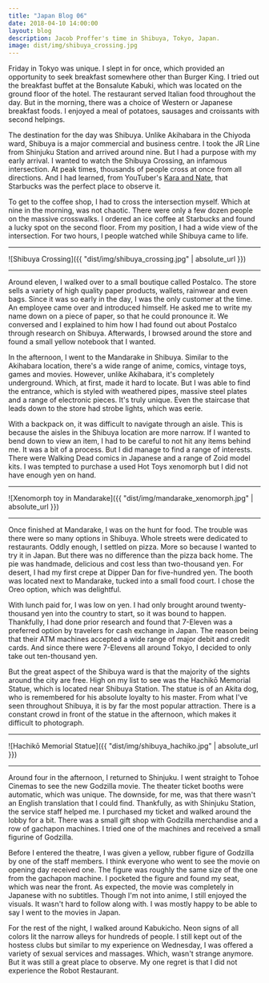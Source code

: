```yaml
---
title: "Japan Blog 06"
date: 2018-04-10 14:00:00
layout: blog
description: Jacob Proffer's time in Shibuya, Tokyo, Japan.
image: dist/img/shibuya_crossing.jpg
---
```


Friday in Tokyo was unique. I slept in for once, which provided an opportunity to seek breakfast somewhere other than Burger King. I tried out the breakfast buffet at the Bonsalute Kabuki, which was located on the ground floor of the hotel. The restaurant served Italian food throughout the day. But in the morning, there was a choice of Western or Japanese breakfast foods. I enjoyed a meal of potatoes, sausages and croissants with second helpings.

The destination for the day was Shibuya. Unlike Akihabara in the Chiyoda ward, Shibuya is a major commercial and business centre. I took the JR Line from Shinjuku Station and arrived around nine. But I had a purpose with my early arrival. I wanted to watch the Shibuya Crossing, an infamous intersection. At peak times, thousands of people cross at once from all directions. And I had learned, from YouTuber's [Kara and Nate](https://youtu.be/PMEZGx985Z8?t=5m40s), that Starbucks was the perfect place to observe it.

To get to the coffee shop, I had to cross the intersection myself. Which at nine in the morning, was not chaotic. There were only a few dozen people on the massive crosswalks. I ordered an ice coffee at Starbucks and found a lucky spot on the second floor. From my position, I had a wide view of the intersection. For two hours, I people watched while Shibuya came to life.

---

![Shibuya Crossing]({{ "dist/img/shibuya_crossing.jpg" | absolute_url }})

---

Around eleven, I walked over to a small boutique called Postalco. The store sells a variety of high quality paper products, wallets, rainwear and even bags. Since it was so early in the day, I was the only customer at the time. An employee came over and introduced himself. He asked me to write my name down on a piece of paper, so that he could pronounce it. We conversed and I explained to him how I had found out about Postalco through research on Shibuya. Afterwards, I browsed around the store and found a small yellow notebook that I wanted.

In the afternoon, I went to the Mandarake in Shibuya. Similar to the Akihabara location, there's a wide range of anime, comics, vintage toys, games and movies. However, unlike Akihabara, it's completely underground. Which, at first, made it hard to locate. But I was able to find the entrance, which is styled with weathered pipes, massive steel plates and a range of electronic pieces. It's truly unique. Even the staircase that leads down to the store had strobe lights, which was eerie.

With a backpack on, it was difficult to navigate through an aisle. This is because the aisles in the Shibuya location are more narrow. If I wanted to bend down to view an item, I had to be careful to not hit any items behind me. It was a bit of a process. But I did manage to find a range of interests. There were Walking Dead comics in Japanese and a range of Zoid model kits. I was tempted to purchase a used Hot Toys xenomorph but I did not have enough yen on hand.

---

![Xenomorph toy in Mandarake]({{ "dist/img/mandarake_xenomorph.jpg" | absolute_url }})

---

Once finished at Mandarake, I was on the hunt for food. The trouble was there were so many options in Shibuya. Whole streets were dedicated to restaurants. Oddly enough, I settled on pizza. More so because I wanted to try it in Japan. But there was no difference than the pizza back home. The pie was handmade, delicious and cost less than two-thousand yen. For desert, I had my first crepe at Dipper Dan for five-hundred yen. The booth was located next to Mandarake, tucked into a small food court. I chose the Oreo option, which was delightful.

With lunch paid for, I was low on yen. I had only brought around twenty-thousand yen into the country to start, so it was bound to happen. Thankfully, I had done prior research and found that 7-Eleven was a preferred option by travelers for cash exchange in Japan. The reason being that their ATM machines accepted a wide range of major debit and credit cards. And since there were 7-Elevens all around Tokyo, I decided to only take out ten-thousand yen.

But the great aspect of the Shibuya ward is that the majority of the sights around the city are free. High on my list to see was the Hachikō Memorial Statue, which is located near Shibuya Station. The statue is of an Akita dog, who is remembered for his absolute loyalty to his master. From what I've seen throughout Shibuya, it is by far the most popular attraction. There is a constant crowd in front of the statue in the afternoon, which makes it difficult to photograph.

---

![Hachikō Memorial Statue]({{ "dist/img/shibuya_hachiko.jpg" | absolute_url }})

---

Around four in the afternoon, I returned to Shinjuku. I went straight to Tohoe Cinemas to see the new Godzilla movie. The theater ticket booths were automatic, which was unique. The downside, for me, was that there wasn't an English translation that I could find. Thankfully, as with Shinjuku Station, the service staff helped me. I purchased my ticket and walked around the lobby for a bit. There was a small gift shop with Godzilla merchandise and a row of gachapon machines. I tried one of the machines and received a small figurine of Godzilla.

Before I entered the theatre, I was given a yellow, rubber figure of Godzilla by one of the staff members. I think everyone who went to see the movie on opening day received one. The figure was roughly the same size of the one from the gachapon machine. I pocketed the figure and found my seat, which was near the front. As expected, the movie was completely in Japanese with no subtitles. Though I'm not into anime, I still enjoyed the visuals. It wasn't hard to follow along with. I was mostly happy to be able to say I went to the movies in Japan.

For the rest of the night, I walked around Kabukicho. Neon signs of all colors lit the narrow alleys for hundreds of people. I still kept out of the hostess clubs but similar to my experience on Wednesday, I was offered a variety of sexual services and massages. Which, wasn't strange anymore. But it was still a great place to observe. My one regret is that I did not experience the Robot Restaurant.



